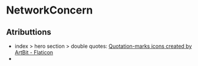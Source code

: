 # NetworkConcern

## Atributtions

- index > hero section > double quotes: <a href="https://www.flaticon.com/free-icons/quotation-marks" title="quotation-marks icons">Quotation-marks icons created by ArtBit - Flaticon</a>
- 